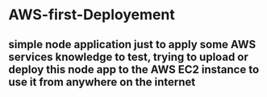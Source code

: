 # AWS-first-Deployement

## simple node application just to apply some AWS services knowledge to test, trying to upload or deploy this node app to the AWS EC2 instance to use it from anywhere on the internet
